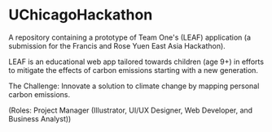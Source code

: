 # UChicagoHackathon
A repository containing a prototype of Team One's (LEAF) application (a submission for the Francis and Rose Yuen East Asia Hackathon).

LEAF is an educational web app tailored towards children (age 9+) in efforts to mitigate the effects of carbon emissions starting with a new generation.

The Challenge: Innovate a solution to climate change by mapping personal carbon emissions.

(Roles: Project Manager (Illustrator, UI/UX Designer, Web Developer, and Business Analyst))
